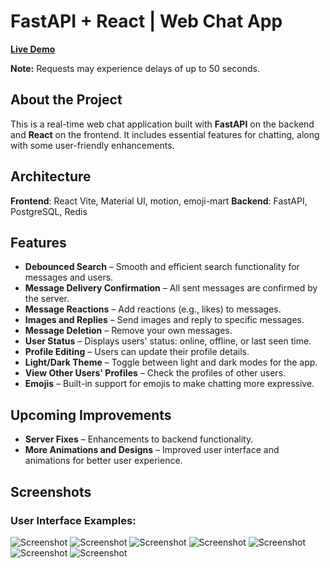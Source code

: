 # FastAPI + React | Web Chat App

[**Live Demo**](https://web-chat-app-1-w28y.onrender.com)

**Note:** Requests may experience delays of up to 50 seconds.

## About the Project

This is a real-time web chat application built with **FastAPI** on the backend and **React** on the frontend. It includes essential features for chatting, along with some user-friendly enhancements.

## Architecture
**Frontend**: React Vite, Material UI, motion, emoji-mart
**Backend**: FastAPI, PostgreSQL, Redis

## Features

- **Debounced Search** – Smooth and efficient search functionality for messages and users.
- **Message Delivery Confirmation** – All sent messages are confirmed by the server.
- **Message Reactions** – Add reactions (e.g., likes) to messages.
- **Images and Replies** – Send images and reply to specific messages.
- **Message Deletion** – Remove your own messages.
- **User Status** – Displays users' status: online, offline, or last seen time.
- **Profile Editing** – Users can update their profile details.
- **Light/Dark Theme** – Toggle between light and dark modes for the app.
- **View Other Users' Profiles** – Check the profiles of other users.
- **Emojis** – Built-in support for emojis to make chatting more expressive.

## Upcoming Improvements

- **Server Fixes** – Enhancements to backend functionality.
- **More Animations and Designs** – Improved user interface and animations for better user experience.

## Screenshots

### User Interface Examples:

![Screenshot](https://github.com/user-attachments/assets/6caba69b-092e-4980-8e17-b0290406c78a)
![Screenshot](https://github.com/user-attachments/assets/09f181ca-0a91-4567-b39a-1436b30b108c)
![Screenshot](https://github.com/user-attachments/assets/1d838799-28a8-4aea-a8fa-e5100c2a20ab)
![Screenshot](https://github.com/user-attachments/assets/9a3d472f-7c45-455d-9913-c3fe8987b810)
![Screenshot](https://github.com/user-attachments/assets/c98f24bf-fc63-420a-b52d-9af7882e8126)
![Screenshot](https://github.com/user-attachments/assets/b4ca69e0-b43c-437e-bf8e-a5f851d20df7)
![Screenshot](https://github.com/user-attachments/assets/86763e64-5daa-4351-acf3-4647d4ee06a3)

